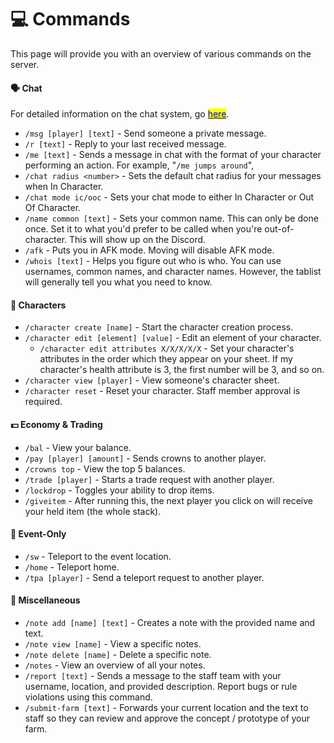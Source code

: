# 💻 Commands

This page will provide you with an overview of various commands on the server.

#### 🗣️ Chat

For detailed information on the chat system, go [<mark style="color:blue;">here</mark>](chat.md).

* `/msg [player] [text]` - Send someone a private message.
* `/r [text]` - Reply to your last received message.
* `/me [text]` - Sends a message in chat with the format of your character performing an action. For example, "`/me jumps around`",
* `/chat radius <number>` - Sets the default chat radius for your messages when In Character.
* `/chat mode ic/ooc` - Sets your chat mode to either In Character or Out Of Character.
* `/name common [text]` - Sets your common name. This can only be done once. Set it to what you'd prefer to be called when you're out-of-character. This will show up on the Discord.
* `/afk` - Puts you in AFK mode. Moving will disable AFK mode.
* `/whois [text]` - Helps you figure out who is who. You can use usernames, common names, and character names. However, the tablist will generally tell you what you need to know.

#### **🧙** Characters

* `/character create [name]` - Start the character creation process.
* `/character edit [element] [value]` - Edit an element of your character.
  * `/character edit attributes X/X/X/X/X` - Set your character's attributes in the order which they appear on your sheet. If my character's health attribute is 3, the first number will be 3, and so on.
* `/character view [player]` - View someone's character sheet.
* `/character reset` - Reset your character. Staff member approval is required.

#### 💵 Economy & Trading

* `/bal` - View your balance.
* `/pay [player] [amount]` - Sends crowns to another player.
* `/crowns top` - View the top 5 balances.
* `/trade [player]` - Starts a trade request with another player.
* `/lockdrop` - Toggles your ability to drop items.
* `/giveitem` - After running this, the next player you click on will receive your held item (the whole stack).

#### 👥 Event-Only

* `/sw` - Teleport to the event location.
* `/home` - Teleport home.
* `/tpa [player]` - Send a teleport request to another player.

#### 📝 Miscellaneous

* `/note add [name] [text]` - Creates a note with the provided name and text.
* `/note view [name]` - View a specific notes.
* `/note delete [name]` - Delete a specific note.
* `/notes` - View an overview of all your notes.
* `/report [text]` - Sends a message to the staff team with your username, location, and provided description. Report bugs or rule violations using this command.
* `/submit-farm [text]` - Forwards your current location and the text to staff so they can review and approve the concept / prototype of your farm.
